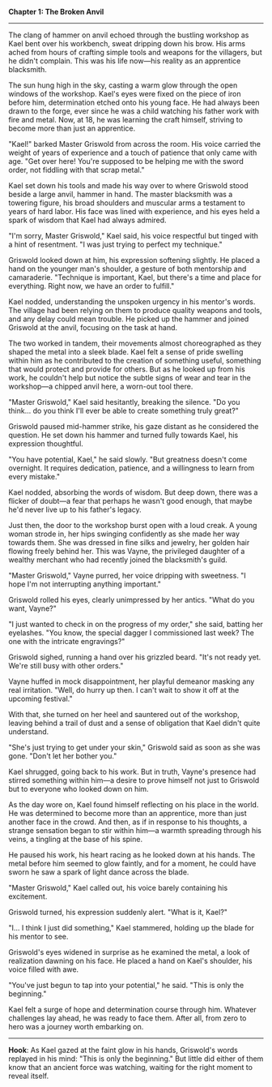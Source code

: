 **Chapter 1: The Broken Anvil**

---

The clang of hammer on anvil echoed through the bustling workshop as Kael bent over his workbench, sweat dripping down
his brow. His arms ached from hours of crafting simple tools and weapons for the villagers, but he didn't complain. This
was his life now—his reality as an apprentice blacksmith.

The sun hung high in the sky, casting a warm glow through the open windows of the workshop. Kael's eyes were fixed on
the piece of iron before him, determination etched onto his young face. He had always been drawn to the forge, ever
since he was a child watching his father work with fire and metal. Now, at 18, he was learning the craft himself,
striving to become more than just an apprentice.

"Kael!" barked Master Griswold from across the room. His voice carried the weight of years of experience and a touch of
patience that only came with age. "Get over here! You're supposed to be helping me with the sword order, not fiddling
with that scrap metal."

Kael set down his tools and made his way over to where Griswold stood beside a large anvil, hammer in hand. The master
blacksmith was a towering figure, his broad shoulders and muscular arms a testament to years of hard labor. His face was
lined with experience, and his eyes held a spark of wisdom that Kael had always admired.

"I'm sorry, Master Griswold," Kael said, his voice respectful but tinged with a hint of resentment. "I was just trying
to perfect my technique."

Griswold looked down at him, his expression softening slightly. He placed a hand on the younger man's shoulder, a
gesture of both mentorship and camaraderie. "Technique is important, Kael, but there's a time and place for everything.
Right now, we have an order to fulfill."

Kael nodded, understanding the unspoken urgency in his mentor's words. The village had been relying on them to produce
quality weapons and tools, and any delay could mean trouble. He picked up the hammer and joined Griswold at the anvil,
focusing on the task at hand.

The two worked in tandem, their movements almost choreographed as they shaped the metal into a sleek blade. Kael felt a
sense of pride swelling within him as he contributed to the creation of something useful, something that would protect
and provide for others. But as he looked up from his work, he couldn't help but notice the subtle signs of wear and tear
in the workshop—a chipped anvil here, a worn-out tool there.

"Master Griswold," Kael said hesitantly, breaking the silence. "Do you think... do you think I'll ever be able to create
something truly great?"

Griswold paused mid-hammer strike, his gaze distant as he considered the question. He set down his hammer and turned
fully towards Kael, his expression thoughtful.

"You have potential, Kael," he said slowly. "But greatness doesn't come overnight. It requires dedication, patience, and
a willingness to learn from every mistake."

Kael nodded, absorbing the words of wisdom. But deep down, there was a flicker of doubt—a fear that perhaps he wasn't
good enough, that maybe he'd never live up to his father's legacy.

Just then, the door to the workshop burst open with a loud creak. A young woman strode in, her hips swinging confidently
as she made her way towards them. She was dressed in fine silks and jewelry, her golden hair flowing freely behind her.
This was Vayne, the privileged daughter of a wealthy merchant who had recently joined the blacksmith's guild.

"Master Griswold," Vayne purred, her voice dripping with sweetness. "I hope I'm not interrupting anything important."

Griswold rolled his eyes, clearly unimpressed by her antics. "What do you want, Vayne?"

"I just wanted to check in on the progress of my order," she said, batting her eyelashes. "You know, the special dagger
I commissioned last week? The one with the intricate engravings?"

Griswold sighed, running a hand over his grizzled beard. "It's not ready yet. We're still busy with other orders."

Vayne huffed in mock disappointment, her playful demeanor masking any real irritation. "Well, do hurry up then. I can't
wait to show it off at the upcoming festival."

With that, she turned on her heel and sauntered out of the workshop, leaving behind a trail of dust and a sense of
obligation that Kael didn't quite understand.

"She's just trying to get under your skin," Griswold said as soon as she was gone. "Don't let her bother you."

Kael shrugged, going back to his work. But in truth, Vayne's presence had stirred something within him—a desire to prove
himself not just to Griswold but to everyone who looked down on him.

As the day wore on, Kael found himself reflecting on his place in the world. He was determined to become more than an
apprentice, more than just another face in the crowd. And then, as if in response to his thoughts, a strange sensation
began to stir within him—a warmth spreading through his veins, a tingling at the base of his spine.

He paused his work, his heart racing as he looked down at his hands. The metal before him seemed to glow faintly, and
for a moment, he could have sworn he saw a spark of light dance across the blade.

"Master Griswold," Kael called out, his voice barely containing his excitement.

Griswold turned, his expression suddenly alert. "What is it, Kael?"

"I... I think I just did something," Kael stammered, holding up the blade for his mentor to see.

Griswold's eyes widened in surprise as he examined the metal, a look of realization dawning on his face. He placed a
hand on Kael's shoulder, his voice filled with awe.

"You've just begun to tap into your potential," he said. "This is only the beginning."

Kael felt a surge of hope and determination course through him. Whatever challenges lay ahead, he was ready to face
them. After all, from zero to hero was a journey worth embarking on.

---

**Hook**: As Kael gazed at the faint glow in his hands, Griswold's words replayed in his mind: "This is only the
beginning." But little did either of them know that an ancient force was watching, waiting for the right moment to
reveal itself.